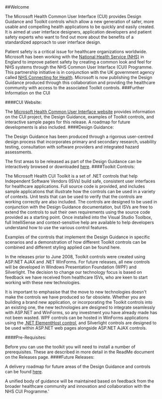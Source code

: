 ##Welcome

The Microsoft Health Common User Interface (CUI) provides Design Guidance and Toolkit controls which allow a new generation of safer, more usable and compelling health applications to be quickly and easily created. It is aimed at user interface designers, application developers and patient safety experts who want to find out more about the benefits of a standardized approach to user interface design.

Patient safety is a critical issue for healthcare organizations worldwide. Microsoft has been working with the [National Health Service (NHS)](http://www.nhs.uk/Pages/homepage.aspx) in England to improve patient safety by creating a common look and feel for NHS systems through the NHS Common User Interface (CUI) Programme. This partnership initiative is in conjunction with the UK government agency called [NHS Connecting for Health](http://www.connectingforhealth.nhs.uk/). Microsoft is now publishing the Design Guidance produced through this collaboration and providing the healthcare community with access to the associated Toolkit controls.
###Further Information on the CUI

####CUI Website:

The [Microsoft Health Common User Interface website](http://www.mscui.net/) provides information on the CUI project, the Design Guidance, examples of Toolkit controls, and interactive sample pages for this release. A roadmap for future developments is also included.
####Design Guidance:

The Design Guidance has been produced through a rigorous user-centred design process that incorporates primary and secondary research, usability testing, consultation with software providers and integrated hazard assessments.

The first areas to be released as part of the Design Guidance can be interactively browsed or downloaded [here](http://www.mscui.net/designguide/designguide.aspx).
####Toolkit Controls:

The Microsoft Health CUI Toolkit is a set of .NET controls that help Independent Software Vendors (ISVs) build safe, consistent user interfaces for healthcare applications. Full source code is provided, and includes sample applications that illustrate how the controls can be used in a variety of contexts. Unit tests that can be used to verify that the controls are working correctly are also included. The controls are designed to be used in conjunction with the Design Guidance documentation, but ISVs are free to extend the controls to suit their own requirements using the source code provided as a starting point. Once installed into the Visual Studio Toolbox, full IntelliSense and context-sensitive help are available to help developers understand how to use the various control features. 

Examples of the controls that implement the Design Guidance in specific scenarios and a demonstration of how different Toolkit controls can be combined and different styling applied can be found here.

In the releases prior to June 2008, Toolkit controls were created using ASP.NET AJAX and .NET WinForms. For future releases, all new controls will be developed in Windows Presentation Foundation (WPF) and Silverlight. The decision to change our technology focus is based on feedback we have received from healthcare ISVs, who are keen to start working with these new technologies. 

It is important to emphasise that the move to new technologies doesn't make the controls we have produced so far obsolete. Whether you are building a brand new application, or incorporating the Toolkit controls into an existing one, the new technologies are designed to integrate seamlessly with ASP.NET and WinForms, so any investment you have already made has not been wasted. WPF controls can be hosted in WinForms applications using the [.NET ElementHost control](http://msdn2.microsoft.com/en-us/library/system.windows.forms.integration.elementhost.aspx), and Silverlight controls are designed to be used within ASP.NET web pages alongside ASP.NET AJAX controls. 

####Pre-Requisites:

Before you can use the toolkit you will need to install a number of prerequisites. These are described in more detail in the ReadMe document on the Releases page. 
####Future Releases:

A delivery roadmap for future areas of the Design Guidance and controls can be found [here](http://www.mscui.net/roadmap/schedule.aspx).

A unified body of guidance will be maintained based on feedback from the broader healthcare community and innovation and collaboration with the NHS CUI Programme.'